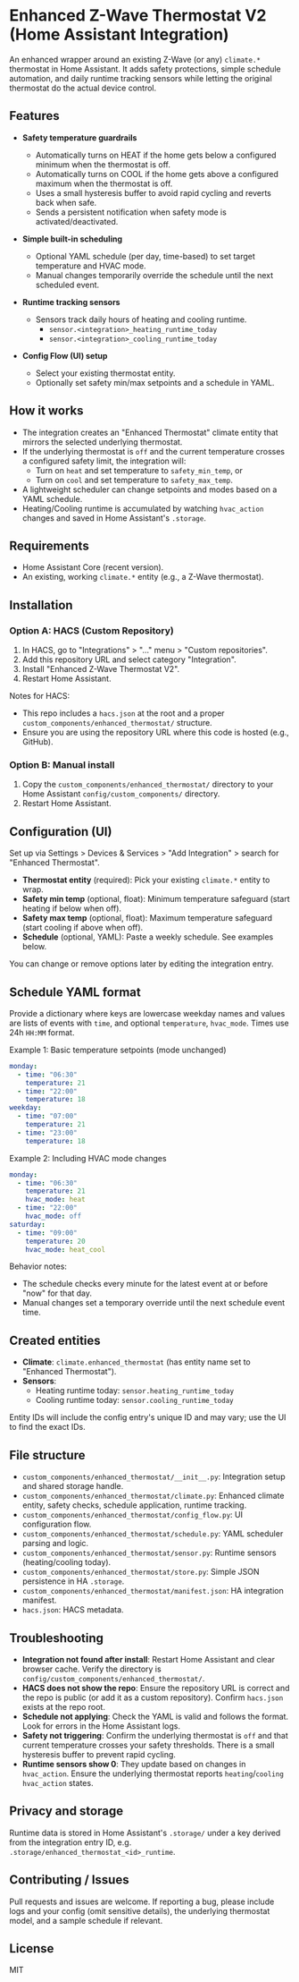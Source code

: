 # Enhanced Z-Wave Thermostat V2 (Home Assistant Integration)

An enhanced wrapper around an existing Z-Wave (or any) `climate.*` thermostat in Home Assistant.
It adds safety protections, simple schedule automation, and daily runtime tracking sensors while
letting the original thermostat do the actual device control.

## Features

- **Safety temperature guardrails**
  - Automatically turns on HEAT if the home gets below a configured minimum when the thermostat is off.
  - Automatically turns on COOL if the home gets above a configured maximum when the thermostat is off.
  - Uses a small hysteresis buffer to avoid rapid cycling and reverts back when safe.
  - Sends a persistent notification when safety mode is activated/deactivated.

- **Simple built-in scheduling**
  - Optional YAML schedule (per day, time-based) to set target temperature and HVAC mode.
  - Manual changes temporarily override the schedule until the next scheduled event.

- **Runtime tracking sensors**
  - Sensors track daily hours of heating and cooling runtime.
    - `sensor.<integration>_heating_runtime_today`
    - `sensor.<integration>_cooling_runtime_today`

- **Config Flow (UI) setup**
  - Select your existing thermostat entity.
  - Optionally set safety min/max setpoints and a schedule in YAML.

## How it works

- The integration creates an "Enhanced Thermostat" climate entity that mirrors the selected underlying thermostat.
- If the underlying thermostat is `off` and the current temperature crosses a configured safety limit, the integration will:
  - Turn on `heat` and set temperature to `safety_min_temp`, or
  - Turn on `cool` and set temperature to `safety_max_temp`.
- A lightweight scheduler can change setpoints and modes based on a YAML schedule.
- Heating/Cooling runtime is accumulated by watching `hvac_action` changes and saved in Home Assistant's `.storage`.

## Requirements

- Home Assistant Core (recent version).
- An existing, working `climate.*` entity (e.g., a Z-Wave thermostat).

## Installation

### Option A: HACS (Custom Repository)

1. In HACS, go to "Integrations" > "…" menu > "Custom repositories".
2. Add this repository URL and select category "Integration".
3. Install "Enhanced Z-Wave Thermostat V2".
4. Restart Home Assistant.

Notes for HACS:
- This repo includes a `hacs.json` at the root and a proper `custom_components/enhanced_thermostat/` structure.
- Ensure you are using the repository URL where this code is hosted (e.g., GitHub).

### Option B: Manual install

1. Copy the `custom_components/enhanced_thermostat/` directory to your Home Assistant `config/custom_components/` directory.
2. Restart Home Assistant.

## Configuration (UI)

Set up via Settings > Devices & Services > "Add Integration" > search for "Enhanced Thermostat".

- **Thermostat entity** (required): Pick your existing `climate.*` entity to wrap.
- **Safety min temp** (optional, float): Minimum temperature safeguard (start heating if below when off).
- **Safety max temp** (optional, float): Maximum temperature safeguard (start cooling if above when off).
- **Schedule** (optional, YAML): Paste a weekly schedule. See examples below.

You can change or remove options later by editing the integration entry.

## Schedule YAML format

Provide a dictionary where keys are lowercase weekday names and values are lists of events with `time`, and optional `temperature`, `hvac_mode`.
Times use 24h `HH:MM` format.

Example 1: Basic temperature setpoints (mode unchanged)

```yaml
monday:
  - time: "06:30"
    temperature: 21
  - time: "22:00"
    temperature: 18
weekday:
  - time: "07:00"
    temperature: 21
  - time: "23:00"
    temperature: 18
```

Example 2: Including HVAC mode changes

```yaml
monday:
  - time: "06:30"
    temperature: 21
    hvac_mode: heat
  - time: "22:00"
    hvac_mode: off
saturday:
  - time: "09:00"
    temperature: 20
    hvac_mode: heat_cool
```

Behavior notes:
- The schedule checks every minute for the latest event at or before "now" for that day.
- Manual changes set a temporary override until the next schedule event time.

## Created entities

- **Climate**: `climate.enhanced_thermostat` (has entity name set to "Enhanced Thermostat").
- **Sensors**:
  - Heating runtime today: `sensor.heating_runtime_today`
  - Cooling runtime today: `sensor.cooling_runtime_today`

Entity IDs will include the config entry's unique ID and may vary; use the UI to find the exact IDs.

## File structure

- `custom_components/enhanced_thermostat/__init__.py`: Integration setup and shared storage handle.
- `custom_components/enhanced_thermostat/climate.py`: Enhanced climate entity, safety checks, schedule application, runtime tracking.
- `custom_components/enhanced_thermostat/config_flow.py`: UI configuration flow.
- `custom_components/enhanced_thermostat/schedule.py`: YAML scheduler parsing and logic.
- `custom_components/enhanced_thermostat/sensor.py`: Runtime sensors (heating/cooling today).
- `custom_components/enhanced_thermostat/store.py`: Simple JSON persistence in HA `.storage`.
- `custom_components/enhanced_thermostat/manifest.json`: HA integration manifest.
- `hacs.json`: HACS metadata.

## Troubleshooting

- **Integration not found after install**: Restart Home Assistant and clear browser cache. Verify the directory is `config/custom_components/enhanced_thermostat/`.
- **HACS does not show the repo**: Ensure the repository URL is correct and the repo is public (or add it as a custom repository). Confirm `hacs.json` exists at the repo root.
- **Schedule not applying**: Check the YAML is valid and follows the format. Look for errors in the Home Assistant logs.
- **Safety not triggering**: Confirm the underlying thermostat is `off` and that current temperature crosses your safety thresholds. There is a small hysteresis buffer to prevent rapid cycling.
- **Runtime sensors show 0**: They update based on changes in `hvac_action`. Ensure the underlying thermostat reports `heating`/`cooling` `hvac_action` states.

## Privacy and storage

Runtime data is stored in Home Assistant's `.storage/` under a key derived from the integration entry ID, e.g. `.storage/enhanced_thermostat_<id>_runtime`.

## Contributing / Issues

Pull requests and issues are welcome. If reporting a bug, please include logs and your config (omit sensitive details), the underlying thermostat model, and a sample schedule if relevant.

## License

MIT

